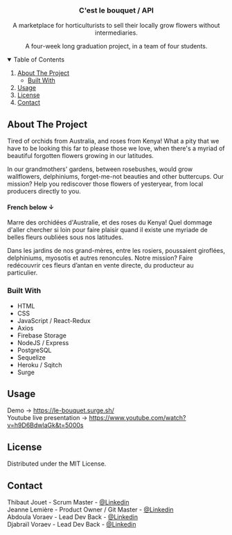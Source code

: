 
<p align="center">
  <h3 align="center">C'est le bouquet / API</h3>

  <p align="center">
    A marketplace for horticulturists to sell their locally grow flowers without intermediaries.
  </p>
  <p align="center">
  A four-week long graduation project, in a team of four students.</p>
</p>

<!-- TABLE OF CONTENTS -->
<details open="open">
  <summary>Table of Contents</summary>
  <ol>
    <li>
      <a href="#about-the-project">About The Project</a>
      <ul>
        <li><a href="#built-with">Built With</a></li>
      </ul>
    </li>
    <li><a href="#usage">Usage</a></li>
    <li><a href="#license">License</a></li>
    <li><a href="#contact">Contact</a></li>
  </ol>
</details>

<!-- ABOUT THE PROJECT -->
## About The Project

Tired of orchids from Australia, and roses from Kenya! What a pity that we have to be looking this far to please those we love, when there's a myriad of beautiful forgotten flowers growing in our latitudes.

In our grandmothers' gardens, between rosebushes, would grow wallflowers, delphiniums, forget-me-not beauties and other buttercups. Our mission?
Help you rediscover those flowers of yesteryear, from local producers directly to you.

<h4>French below ↓</h4>

Marre des orchidées d'Australie, et des roses du Kenya! Quel dommage d'aller chercher si loin pour faire plaisir quand il existe une myriade de belles fleurs oubliées sous nos latitudes.

Dans les jardins de nos grand-mères, entre les rosiers, poussaient giroflées, delphiniums, myosotis et autres renoncules. Notre mission? Faire redécouvrir ces fleurs d’antan en vente directe, du producteur au particulier.

### Built With

* HTML
* CSS
* JavaScript / React-Redux
* Axios
* Firebase Storage
* NodeJS / Express
* PostgreSQL
* Sequelize
* Heroku / Sqitch
* Surge

<!-- USAGE EXAMPLES -->
## Usage

Demo → https://le-bouquet.surge.sh/
</br>
Youtube live presentation → https://www.youtube.com/watch?v=h9D6BdwlaGk&t=5000s

<!-- LICENSE -->
## License

Distributed under the MIT License.

<!-- CONTACT -->
## Contact

Thibaut Jouet - Scrum Master - [@Linkedin](https://fr.linkedin.com/in/thibaut-jouet-18793219b)
</br>
Jeanne Lemière - Product Owner / Git Master - [@Linkedin](https://www.linkedin.com/in/jeanne-lemi%C3%A8re-a4b36a1bb/)
</br>
Abdoula Voraev - Lead Dev Back - [@Linkedin](https://fr.linkedin.com/in/abdoula-voraev-306a51171)
</br>
Djabraïl Voraev - Lead Dev Back - [@Linkedin](https://fr.linkedin.com/in/djabrail-voraev-22b8b6207)
